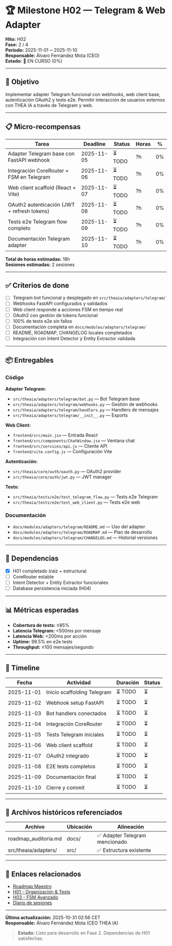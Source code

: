 # 🏆 Milestone H02 — Telegram & Web Adapter

**Hito:** H02  
**Fase:** 2 / 4  
**Período:** 2025-11-01 ~ 2025-11-10  
**Responsable:** Álvaro Fernández Mota (CEO)  
**Estado:** 🔄 EN CURSO (0%)

---

## 🎯 Objetivo

Implementar adapter Telegram funcional con webhooks, web client base, autenticación OAuth2 y tests e2e. Permitir interacción de usuarios externos con THEA IA a través de Telegram y web.

---

## 📋 Micro-recompensas

| Tarea | Deadline | Status | Horas | % |
|-------|----------|--------|-------|-----|
| Adapter Telegram base con FastAPI webhook | 2025-11-05 | ⏳ TODO | ?h | 0% |
| Integración CoreRouter + FSM en Telegram | 2025-11-06 | ⏳ TODO | ?h | 0% |
| Web client scaffold (React + Vite) | 2025-11-07 | ⏳ TODO | ?h | 0% |
| OAuth2 autenticación (JWT + refresh tokens) | 2025-11-08 | ⏳ TODO | ?h | 0% |
| Tests e2e Telegram flow completo | 2025-11-09 | ⏳ TODO | ?h | 0% |
| Documentación Telegram adapter | 2025-11-10 | ⏳ TODO | ?h | 0% |

**Total de horas estimadas:** 18h  
**Sesiones estimadas:** 2 sesiones

---

## ✅ Criterios de done

- [ ] Telegram bot funcional y desplegado en `src/theaia/adapters/telegram/`
- [ ] Webhooks FastAPI configurados y validados
- [ ] Web client responde a acciones FSM en tiempo real
- [ ] OAuth2 con gestión de tokens funcional
- [ ] 100% de tests e2e sin fallos
- [ ] Documentación completa en `docs/modules/adapters/telegram/`
- [ ] README, ROADMAP, CHANGELOG locales completados
- [ ] Integración con Intent Detector y Entity Extractor validada

---

## 📦 Entregables

### Código

**Adapter Telegram:**
- `src/theaia/adapters/telegram/bot.py` — Bot Telegram base
- `src/theaia/adapters/telegram/webhooks.py` — Gestión de webhooks
- `src/theaia/adapters/telegram/handlers.py` — Handlers de mensajes
- `src/theaia/adapters/telegram/__init__.py` — Exports

**Web Client:**
- `frontend/src/main.jsx` — Entrada React
- `frontend/src/components/ChatWindow.jsx` — Ventana chat
- `frontend/src/services/api.js` — Cliente API
- `frontend/vite.config.js` — Configuración Vite

**Autenticación:**
- `src/theaia/core/auth/oauth.py` — OAuth2 provider
- `src/theaia/core/auth/jwt.py` — JWT manager

**Tests:**
- `src/theaia/tests/e2e/test_telegram_flow.py` — Tests e2e Telegram
- `src/theaia/tests/e2e/test_web_client.py` — Tests e2e web

### Documentación

- `docs/modules/adapters/telegram/README.md` — Uso del adapter
- `docs/modules/adapters/telegram/ROADMAP.md` — Plan de desarrollo
- `docs/modules/adapters/telegram/CHANGELOG.md` — Historial versiones

---

## 🔗 Dependencias

- [x] H01 completado (raíz + estructura)
- [ ] CoreRouter estable
- [ ] Intent Detector + Entity Extractor funcionales
- [ ] Database persistencia iniciada (H04)

---

## 📊 Métricas esperadas

- **Cobertura de tests:** ≥85%
- **Latencia Telegram:** <500ms por mensaje
- **Latencia Web:** <200ms por acción
- **Uptime:** 99.5% en e2e tests
- **Throughput:** ≥100 mensajes/segundo

---

## 📅 Timeline

| Fecha | Actividad | Duración | Status |
|-------|-----------|----------|--------|
| 2025-11-01 | Inicio scaffolding Telegram | ⏳ TODO | ⏳ |
| 2025-11-02 | Webhook setup FastAPI | ⏳ TODO | ⏳ |
| 2025-11-03 | Bot handlers conectados | ⏳ TODO | ⏳ |
| 2025-11-04 | Integración CoreRouter | ⏳ TODO | ⏳ |
| 2025-11-05 | Tests Telegram iniciales | ⏳ TODO | ⏳ |
| 2025-11-06 | Web client scaffold | ⏳ TODO | ⏳ |
| 2025-11-07 | OAuth2 integrado | ⏳ TODO | ⏳ |
| 2025-11-08 | E2E tests completos | ⏳ TODO | ⏳ |
| 2025-11-09 | Documentación final | ⏳ TODO | ⏳ |
| 2025-11-10 | Cierre y commit | ⏳ TODO | ⏳ |

---

## 🔗 Archivos históricos referenciados

| Archivo | Ubicación | Alineación |
|---------|-----------|-----------|
| roadmap_auditoria.md | docs/ | ✅ Adapter Telegram mencionado |
| src/theaia/adapters/ | src/ | ✅ Estructura existente |

---

## 🔗 Enlaces relacionados

- [Roadmap Maestro](../master.md)
- [H01 - Organización & Tests](./H01.md)
- [H03 - FSM Avanzado](./H03.md)
- [Diario de sesiones](../../diary/DIARY.md)

---

**Última actualización:** 2025-10-31 02:56 CET  
**Responsable:** Álvaro Fernández Mota (CEO THEA IA)

> **Estado:** Listo para desarrollo en Fase 2. Dependencias de H01 satisfechas.
